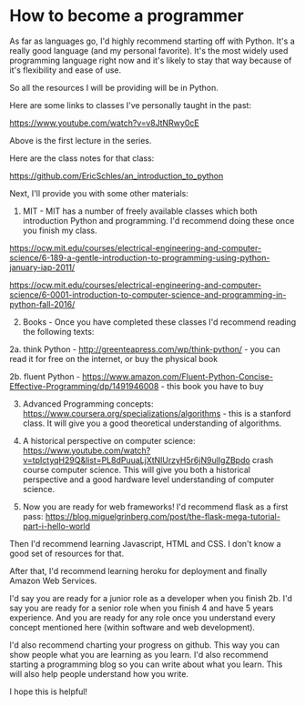 # How to become a programmer

As far as languages go, I'd highly recommend starting off with Python.  It's a really good language (and my personal favorite).  It's the most widely used programming language right now and it's likely to stay that way because of it's flexibility and ease of use.  

So all the resources I will be providing will be in Python.  

Here are some links to classes I've personally taught in the past:

https://www.youtube.com/watch?v=v8JtNRwy0cE

Above is the first lecture in the series.

Here are the class notes for that class:

https://github.com/EricSchles/an_introduction_to_python

Next, I'll provide you with some other materials:

1.  MIT - MIT has a number of freely available classes which both introduction Python and programming.  I'd recommend doing these once you finish my class.

https://ocw.mit.edu/courses/electrical-engineering-and-computer-science/6-189-a-gentle-introduction-to-programming-using-python-january-iap-2011/

https://ocw.mit.edu/courses/electrical-engineering-and-computer-science/6-0001-introduction-to-computer-science-and-programming-in-python-fall-2016/

2. Books - Once you have completed these classes I'd recommend reading the following texts:

2a. think Python - http://greenteapress.com/wp/think-python/ - you can read it for free on the internet, or buy the physical book

2b. fluent Python - https://www.amazon.com/Fluent-Python-Concise-Effective-Programming/dp/1491946008 - this book you have to buy

3. Advanced Programming concepts: https://www.coursera.org/specializations/algorithms - this is a stanford class.  It will give you a good theoretical understanding of algorithms.

4. A historical perspective on computer science: https://www.youtube.com/watch?v=tpIctyqH29Q&list=PL8dPuuaLjXtNlUrzyH5r6jN9ulIgZBpdo crash course computer science.  This will give you both a historical perspective and a good hardware level understanding of computer science.

5. Now you are ready for web frameworks!  I'd recommend flask as a first pass: https://blog.miguelgrinberg.com/post/the-flask-mega-tutorial-part-i-hello-world

Then I'd recommend learning Javascript, HTML and CSS.  I don't know a good set of resources for that.  

After that, I'd recommend learning heroku for deployment and finally Amazon Web Services.

I'd say you are ready for a junior role as a developer when you finish 2b.  I'd say you are ready for a senior role when you finish 4 and have 5 years experience.  And you are ready for any role once you understand every concept mentioned here (within software and web development).

I'd also recommend charting your progress on github.  This way you can show people what you are learning as you learn.  I'd also recommend starting a programming blog so you can write about what you learn.  This will also help people understand how you write.

I hope this is helpful!
